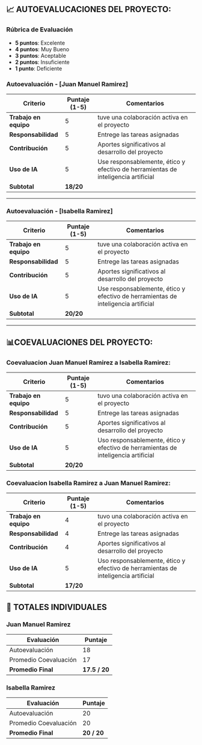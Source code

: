 ## 📈 AUTOEVALUCACIONES DEL PROYECTO:

###  Rúbrica de Evaluación
 - **5 puntos**: Excelente 
 - **4 puntos**: Muy Bueno 
 - **3 puntos**: Aceptable 
 - **2 puntos**: Insuficiente
 - **1 punto**: Deficiente 

### Autoevaluación - [Juan Manuel Ramirez]

| Criterio                     | Puntaje (1-5) | Comentarios |
|------------------------------|---------------|-------------|
| **Trabajo en equipo**   | 5             |  tuve una colaboración activa en el proyecto  |
| **Responsabilidad**          | 5             | Entrege las tareas asignadas |
| **Contribución**     | 5            | Aportes significativos al desarrollo del proyecto |
| **Uso de IA**       | 5             | Use responsablemente, ético y efectivo de herramientas de inteligencia artificial |
| **Subtotal**                | **18/20**     |             |

---
### Autoevaluación - [Isabella Ramirez]

| Criterio                     | Puntaje (1-5) | Comentarios |
|------------------------------|---------------|-------------|
| **Trabajo en equipo**   | 5             |  tuve una colaboración activa en el proyecto  |
| **Responsabilidad**          | 5             | Entrege las tareas asignadas |
| **Contribución**     | 5            | Aportes significativos al desarrollo del proyecto |
| **Uso de IA**       | 5             | Use responsablemente, ético y efectivo de herramientas de inteligencia artificial |
| **Subtotal**                | **20/20**     |             |

---

##  📊COEVALUACIONES DEL PROYECTO:

### Coevaluacion Juan Manuel Ramirez a Isabella Ramirez:

| Criterio                     | Puntaje (1-5) | Comentarios |
|------------------------------|---------------|-------------|
| **Trabajo en equipo**   | 5             |  tuvo una colaboración activa en el proyecto  |
| **Responsabilidad**          | 5             | Entrege las tareas asignadas |
| **Contribución**     | 5            | Aportes significativos al desarrollo del proyecto |
| **Uso de IA**       | 5             | Uso responsablemente, ético y efectivo de herramientas de inteligencia artificial |
| **Subtotal**                | **20/20**     |             |

### Coevaluacion Isabella Ramirez a Juan Manuel Ramirez:

| Criterio                     | Puntaje (1-5) | Comentarios |
|------------------------------|---------------|-------------|
| **Trabajo en equipo**   | 4             |  tuvo una colaboración activa en el proyecto  |
| **Responsabilidad**          | 4             | Entrege las tareas asignadas |
| **Contribución**     | 4            | Aportes significativos al desarrollo del proyecto |
| **Uso de IA**       | 5             | Uso responsablemente, ético y efectivo de herramientas de inteligencia artificial |
| **Subtotal**                | **17/20**     |             |

## 🎯 TOTALES INDIVIDUALES 

### Juan Manuel Ramirez

| Evaluación       | Puntaje |
|------------------|---------|
| Autoevaluación   | 18      |
| Promedio Coevaluación | 17    |
| **Promedio Final**     | **17.5 / 20** |

### Isabella  Ramirez

| Evaluación       | Puntaje |
|------------------|---------|
| Autoevaluación   | 20      |
| Promedio Coevaluación | 20    |
| **Promedio Final**     | **20 / 20** |
